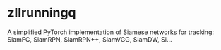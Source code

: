 # zllrunningq
A simplified PyTorch implementation of Siamese networks for tracking: SiamFC, SiamRPN, SiamRPN++, SiamVGG, SiamDW, Si…
